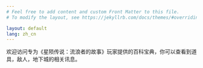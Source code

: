 ```yaml
---
# Feel free to add content and custom Front Matter to this file.
# To modify the layout, see https://jekyllrb.com/docs/themes/#overriding-theme-defaults

layout: default
lang: zh_cn
---
```

欢迎访问专为《星陨传说：流浪者的故事》玩家提供的百科宝典，你可以查看到道具，敌人，地下城的相关讯息。
